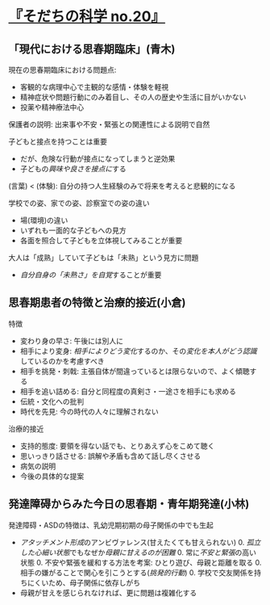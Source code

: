 # [『そだちの科学 no.20』](urn:isbn:)
## 「現代における思春期臨床」(青木)
現在の思春期臨床における問題点:
- 客観的な病理中心で主観的な感情・体験を軽視
- 精神症状や問題行動にのみ着目し、その人の歴史や生活に目がいかない
- 投薬や精神療法中心

保護者の説明: 出来事や不安・緊張との関連性による説明で自然

子どもと接点を持つことは重要
- だが、危険な行動が接点になってしまうと逆効果
- 子どもの*興味や良さを接点に*する

(言葉) < (体験): 自分の持つ人生経験のみで将来を考えると悲観的になる

学校での姿、家での姿、診察室での姿の違い
- 場(環境)の違い
- いずれも一面的な子どもへの見方
- 各面を照合して子どもを立体視してみることが重要

大人は「成熟」していて子どもは「未熟」という見方に問題
- *自分自身の「未熟さ」を自覚*することが重要


## 思春期患者の特徴と治療的接近(小倉)
特徴
- 変わり身の早さ: 午後には別人に
- 相手により変身: *相手によりどう変化*するのか、その*変化を本人がどう認識*しているのかを考慮すべき
- 相手を挑発・刺戟: 主張自体が間違っているとは限らないので、よく傾聴する
- 相手を追い詰める: 自分と同程度の真剣さ・一途さを相手にも求める
- 伝統・文化への批判
- 時代を先見: 今の時代の人々に理解されない

治療的接近
- 支持的態度: 要領を得ない話でも、とりあえず心をこめて聴く
- 思いっきり話させる: 誤解や矛盾も含めて話し尽くさせる
- 病気の説明
- 今後の具体的な提案


## 発達障碍からみた今日の思春期・青年期発達(小林)
発達障碍・ASDの特徴は、乳幼児期初期の母子関係の中でも生起
- *アタッチメント形成*のアンビヴァレンス(甘えたくても甘えられない)
	0. *孤立した心細い状態*でもなぜか*母親に甘えるのが困難*
	0. 常に*不安と緊張*の高い状態
	0. 不安や緊張を緩和する方法を考案: ひとり遊び、母親と距離を取る
	0. 相手の嫌がることで関心を引こうとする(*挑発的行動*)
	0. 学校で交友関係を持ちにくいため、母子関係に依存しがち
- 母親が甘えを感じられなければ、更に問題は複雑化する


